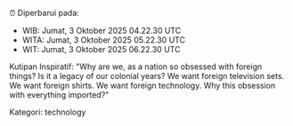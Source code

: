 ⏰ Diperbarui pada:
- WIB: Jumat, 3 Oktober 2025 04.22.30 UTC
- WITA: Jumat, 3 Oktober 2025 05.22.30 UTC
- WIT: Jumat, 3 Oktober 2025 06.22.30 UTC

Kutipan Inspiratif:
"Why are we, as a nation so obsessed with foreign things? Is it a legacy of our colonial years? We want foreign television sets. We want foreign shirts. We want foreign technology. Why this obsession with everything imported?"


Kategori: technology

